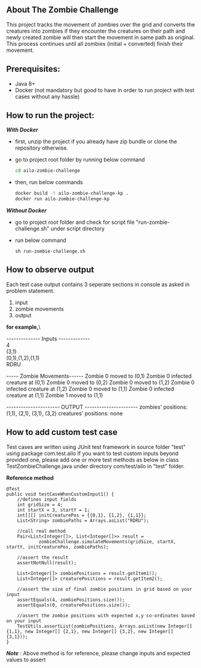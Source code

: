 ## About The Zombie Challenge
This project tracks the movement of zombies over the grid and converts the creatures into zombies if they encounter the creatures on their path and newly created zombie will then start the movement in same path as original. This process continues until all zombies (initial + converted) finish their movement.

## Prerequisites:
- Java 8+
- Docker (not mandatory but good to have in order to run project with test cases without any hassle)

## How to run the project:
***With Docker***
- first, unzip the project if you already have zip bundle or clone the repository otherwise.
- go to project root folder by running below command

   ```sh
   cd ailo-zombie-challenge
   ```
- then, run below commands

   ```sh
   docker build -t ailo-zombie-challenge-kp .
   docker run ailo-zombie-challenge-kp
   ```

***Without Docker***
- go to project root folder and check for script file "run-zombie-challenge.sh" under script directory
- run below command
 
  ```
  sh run-zombie-challenge.sh
  ````

## How to observe output
Each test case output contains 3 seperate sections in console as asked in problem statement.
1. input
2. zombie movements
3. output

**for example,**\

-------------- Inputs -------------\
4\
(3,1)\
(0,1),(1,2),(1,1)\
RDRU

----- Zombie Movements------
Zombie 0 moved to (0,1)
Zombie 0 infected creature at (0,1)
Zombie 0 moved to (0,2)
Zombie 0 moved to (1,2)
Zombie 0 infected creature at (1,2)
Zombie 0 moved to (1,1)
Zombie 0 infected creature at (1,1)
Zombie 1 moved to (1,1)

----------------------  OUTPUT  ----------------------
zombies' positions:
(1,1), (2,1), (3,1), (3,2)
creatures' positions:
none

## How to add custom test case
Test cases are written using JUnit test framework in source folder "test" using package com.test.ailo
If you want to test custom inputs beyond provided one, please add one or more test methods as below in class TestZombieChallenge.java under directory com/test/ailo in "test" folder.

**Reference method**

    @Test
	public void testCaseWhenCustomInput1() {
	    //defines input fields
		int gridSize = 4;
		int startX = 3, startY = 1;
		int[][] initCreaturePos = {{0,1}, {1,2}, {1,1}};
		List<String> zombiePaths = Arrays.asList("RDRU");
		
		//call real method
		Pair<List<Integer[]>, List<Integer[]>> result = 
				zombieChallenge.simulateMovements(gridSize, startX, startY, initCreaturePos, zombiePaths);
				
		//assert the result
		assertNotNull(result);
		
		List<Integer[]> zombiePositions = result.getItem1();
		List<Integer[]> creaturePositions = result.getItem2();
		
		//assert the size of final zombie positions in grid based on your input
		assertEquals(4, zombiePositions.size());
		assertEquals(0, creaturePositions.size());

        //assert the zombie positions with expected x,y co-ordinates based on your input
		TestUtils.assertList(zombiePositions, Arrays.asList(new Integer[] {1,1}, new Integer[] {2,1}, new Integer[] {3,2}, new Integer[] {3,1}));
	}

***Note*** : Above method is for reference, please change inputs and expected values to assert
